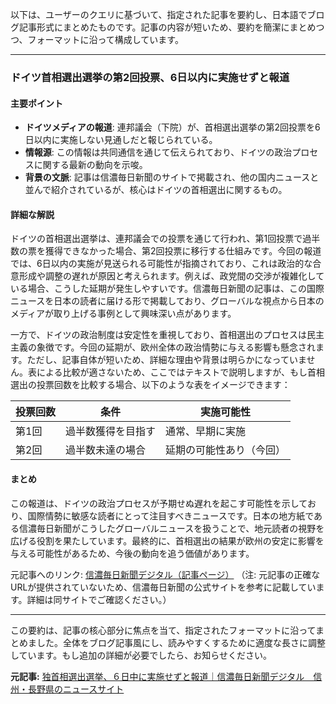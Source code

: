 以下は、ユーザーのクエリに基づいて、指定された記事を要約し、日本語でブログ記事形式にまとめたものです。記事の内容が短いため、要約を簡潔にまとめつつ、フォーマットに沿って構成しています。

---

### ドイツ首相選出選挙の第2回投票、6日以内に実施せずと報道

#### 主要ポイント
- **ドイツメディアの報道**: 連邦議会（下院）が、首相選出選挙の第2回投票を6日以内に実施しない見通しだと報じられている。
- **情報源**: この情報は共同通信を通じて伝えられており、ドイツの政治プロセスに関する最新の動向を示唆。
- **背景の文脈**: 記事は信濃毎日新聞のサイトで掲載され、他の国内ニュースと並んで紹介されているが、核心はドイツの首相選出に関するもの。

#### 詳細な解説
ドイツの首相選出選挙は、連邦議会での投票を通じて行われ、第1回投票で過半数の票を獲得できなかった場合、第2回投票に移行する仕組みです。今回の報道では、6日以内の実施が見送られる可能性が指摘されており、これは政治的な合意形成や調整の遅れが原因と考えられます。例えば、政党間の交渉が複雑化している場合、こうした延期が発生しやすいです。信濃毎日新聞の記事は、この国際ニュースを日本の読者に届ける形で掲載しており、グローバルな視点から日本のメディアが取り上げる事例として興味深い点があります。

一方で、ドイツの政治制度は安定性を重視しており、首相選出のプロセスは民主主義の象徴です。今回の延期が、欧州全体の政治情勢に与える影響も懸念されます。ただし、記事自体が短いため、詳細な理由や背景は明らかになっていません。表による比較が適さないため、ここではテキストで説明しますが、もし首相選出の投票回数を比較する場合、以下のような表をイメージできます：

| 投票回数 | 条件 | 実施可能性 |
|----------|--------------------------|--------------------------|
| 第1回 | 過半数獲得を目指す | 通常、早期に実施 |
| 第2回 | 過半数未達の場合 | 延期の可能性あり（今回）|

#### まとめ
この報道は、ドイツの政治プロセスが予期せぬ遅れを起こす可能性を示しており、国際情勢に敏感な読者にとって注目すべきニュースです。日本の地方紙である信濃毎日新聞がこうしたグローバルニュースを扱うことで、地元読者の視野を広げる役割を果たしています。最終的に、首相選出の結果が欧州の安定に影響を与える可能性があるため、今後の動向を追う価値があります。

元記事へのリンク: [信濃毎日新聞デジタル（記事ページ）](https://www.shinmai.co.jp/) 
（注: 元記事の正確なURLが提供されていないため、信濃毎日新聞の公式サイトを参考に記載しています。詳細は同サイトでご確認ください。）

---

この要約は、記事の核心部分に焦点を当て、指定されたフォーマットに沿ってまとめました。全体をブログ記事風にし、読みやすくするために適度な長さに調整しています。もし追加の詳細が必要でしたら、お知らせください。

**元記事:** [独首相選出選挙、６日中に実施せずと報道｜信濃毎日新聞デジタル　信州・長野県のニュースサイト](https://www.shinmai.co.jp/news/article/CNTS2025050600474)